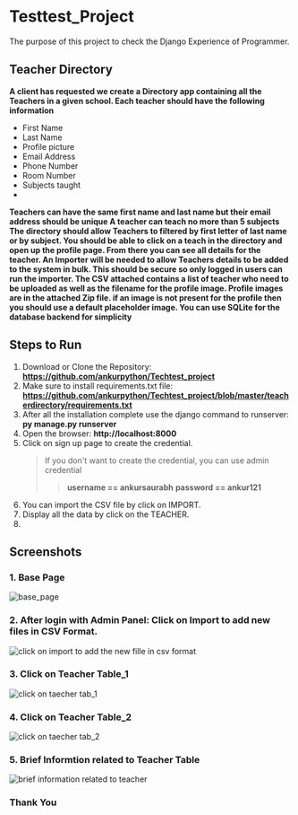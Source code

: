 # Testtest_Project
The purpose of this project to check the Django Experience of Programmer. 

## Teacher Directory
**A client has requested we create a Directory app containing all the Teachers in a given school.
Each teacher should have the following information**
* First Name
* Last Name
* Profile picture
* Email Address
* Phone Number
* Room Number
* Subjects taught
*  
**Teachers can have the same first name and last name but their email address should be unique
A teacher can teach no more than 5 subjects
The directory should allow Teachers to filtered by first letter of last name or by subject.
You should be able to click on a teach in the directory and open up the profile page. From there you
can see all details for the teacher.
An Importer will be needed to allow Teachers details to be added to the system in bulk. This should
be secure so only logged in users can run the importer.
The CSV attached contains a list of teacher who need to be uploaded as well as the filename for the
profile image. Profile images are in the attached Zip file.
if an image is not present for the profile then you should use a default placeholder image.
You can use SQLite for the database backend for simplicity**

## Steps to Run 
1. Download or Clone the Repository:    **https://github.com/ankurpython/Techtest_project**
2. Make sure to install requirements.txt file:   **https://github.com/ankurpython/Techtest_project/blob/master/teacherdirectory/requirements.txt**
3. After all the installation complete use the django command to runserver:   **py manage.py runserver**
4. Open the browser: **http://localhost:8000**
5. Click on sign up page to create the credential.
      > If you don't want to  create the credential, you can use admin credential
      >> **username == ankursaurabh**
      >> **password == ankur121**
6. You can import the CSV file by click on IMPORT.
7. Display all the data by click on the TEACHER.
8. 

## Screenshots

### 1. **Base Page**


![base_page](https://user-images.githubusercontent.com/48859058/122656388-c3218780-d177-11eb-9041-5ab719ffaaa0.png)




### 2. **After login with Admin Panel: Click on Import to add new files in CSV Format.**



![click on import to add the new fille in csv format](https://user-images.githubusercontent.com/48859058/122656417-dd5b6580-d177-11eb-8b71-fdfb0a6757a1.png)



### 3. **Click on Teacher Table_1**



![click on taecher tab_1](https://user-images.githubusercontent.com/48859058/122656423-f106cc00-d177-11eb-8afe-afdae8be351b.png)



### 4. **Click on Teacher Table_2**


![click on taecher tab_2](https://user-images.githubusercontent.com/48859058/122656426-024fd880-d178-11eb-9747-9b94baede78e.png)



### 5. **Brief Informtion related to Teacher Table**


![brief information related to teacher](https://user-images.githubusercontent.com/48859058/122656435-11368b00-d178-11eb-9a88-d03c9346c1ac.png)







### Thank You



